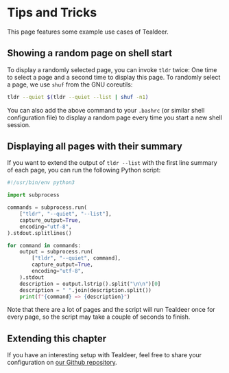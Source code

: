 # Tips and Tricks

This page features some example use cases of Tealdeer.

## Showing a random page on shell start

To display a randomly selected page, you can invoke `tldr` twice: One time to
select a page and a second time to display this page. To randomly select a page,
we use `shuf` from the GNU coreutils:

```bash
tldr --quiet $(tldr --quiet --list | shuf -n1)
```

You can also add the above command to your `.bashrc` (or similar shell
configuration file) to display a random page every time you start a new shell
session.

## Displaying all pages with their summary

If you want to extend the output of `tldr --list` with the first line summary of
each page, you can run the following Python script:

```python
#!/usr/bin/env python3

import subprocess

commands = subprocess.run(
    ["tldr", "--quiet", "--list"],
    capture_output=True,
    encoding="utf-8",
).stdout.splitlines()

for command in commands:
    output = subprocess.run(
        ["tldr", "--quiet", command],
        capture_output=True,
        encoding="utf-8",
    ).stdout
    description = output.lstrip().split("\n\n")[0]
    description = " ".join(description.split())
    print(f"{command} => {description}")
```

Note that there are a lot of pages and the script will run Tealdeer once for
every page, so the script may take a couple of seconds to finish.

## Extending this chapter

If you have an interesting setup with Tealdeer, feel free to share your
configuration on [our Github repository](https://github.com/tealdeer-rs/tealdeer).
